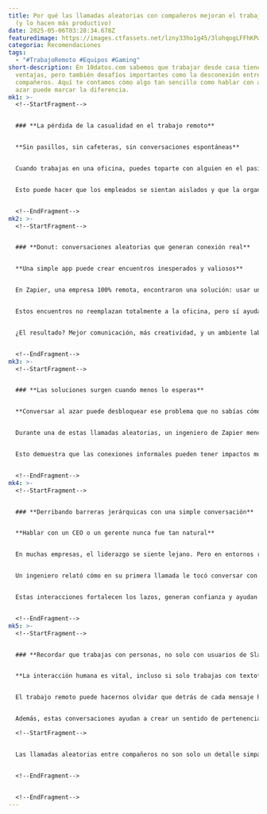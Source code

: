 ```yaml
---
title: Por qué las llamadas aleatorias con compañeros mejoran el trabajo remoto
  (y lo hacen más productivo)
date: 2025-05-06T03:28:34.678Z
featuredimage: https://images.ctfassets.net/lzny33ho1g45/3lohqogLFFhKPw3ZjeVxln/4a114b5d89e3f3c6c0f80ddc9b5bde99/recreating-random-encounters-in-remote-work-00-hero.png?w=1520&fm=avif&q=31&fit=thumb&h=760
categoria: Recomendaciones
tags:
  - "#TrabajoRemoto #Equipos #Gaming"
short-description: En 10datos.com sabemos que trabajar desde casa tiene muchas
  ventajas, pero también desafíos importantes como la desconexión entre
  compañeros. Aquí te contamos cómo algo tan sencillo como hablar con alguien al
  azar puede marcar la diferencia.
mk1: >-
  <!--StartFragment-->


  ### **La pérdida de la casualidad en el trabajo remoto**


  **Sin pasillos, sin cafeteras, sin conversaciones espontáneas**


  Cuando trabajas en una oficina, puedes toparte con alguien en el pasillo, saludar mientras tomas café o iniciar una charla rápida en el escritorio de al lado. En el mundo remoto, nada de eso existe. Cada interacción debe ser intencional. Al no haber “encuentros casuales”, muchas personas simplemente no interactúan con otros fuera de su equipo directo.


  Esto puede hacer que los empleados se sientan aislados y que la organización se fragmente en silos, donde cada departamento se cierra en sí mismo. Sin interacciones espontáneas, las ideas dejan de fluir y las oportunidades de colaboración se reducen. Por eso, es necesario crear espacios para que lo inesperado suceda. No puedes construir una empresa solo con suerte... pero tampoco deberías eliminarla por completo.


  <!--EndFragment-->
mk2: >-
  <!--StartFragment-->


  ### **Donut: conversaciones aleatorias que generan conexión real**


  **Una simple app puede crear encuentros inesperados y valiosos**


  En Zapier, una empresa 100% remota, encontraron una solución: usar una app de Slack llamada **Donut**. Esta herramienta empareja aleatoriamente a dos personas de la empresa para que tengan una videollamada informal. No hay reglas: pueden hablar sobre sus pasatiempos, su ciudad, sus mascotas o incluso sobre proyectos laborales si así lo desean.


  Estos encuentros no reemplazan totalmente a la oficina, pero sí ayudan a reintroducir un poco de esa aleatoriedad que antes era natural. Además, facilitan el contacto entre personas que, de otro modo, nunca habrían conversado.


  ¿El resultado? Mejor comunicación, más creatividad, y un ambiente laboral más humano.


  <!--EndFragment-->
mk3: >-
  <!--StartFragment-->


  ### **Las soluciones surgen cuando menos lo esperas**


  **Conversar al azar puede desbloquear ese problema que no sabías cómo resolver**


  Durante una de estas llamadas aleatorias, un ingeniero de Zapier mencionó un problema técnico que tenía con la API de Google Drive. Casualmente, estaba hablando con un alto directivo que tenía contacto directo con el equipo de Google. Gracias a esa conversación inesperada, se organizó una reunión con los desarrolladores de Google y el problema se resolvió rápidamente.


  Esto demuestra que las conexiones informales pueden tener impactos muy concretos en el trabajo. A veces, no sabes quién tiene la respuesta que necesitas. Y es justo en esas charlas informales donde surgen ideas, contactos y soluciones que no encontrarías en tu rutina habitual.


  <!--EndFragment-->
mk4: >-
  <!--StartFragment-->


  ### **Derribando barreras jerárquicas con una simple conversación**


  **Hablar con un CEO o un gerente nunca fue tan natural**


  En muchas empresas, el liderazgo se siente lejano. Pero en entornos remotos, esa distancia puede romperse más fácilmente. Por ejemplo, el CEO de Zapier participa regularmente en estas llamadas aleatorias. Esto permite que incluso empleados nuevos tengan una conversación directa con él, lo que no solo fortalece la cultura de la empresa, sino que elimina barreras jerárquicas.


  Un ingeniero relató cómo en su primera llamada le tocó conversar con el CEO. Al principio estaba nervioso, pero terminaron hablando sobre libros de ciencia ficción y autores como Neil Gaiman. No solo fue una conversación agradable, sino que también humanizó al líder de la empresa.


  Estas interacciones fortalecen los lazos, generan confianza y ayudan a crear una cultura más abierta e inclusiva.


  <!--EndFragment-->
mk5: >-
  <!--StartFragment-->


  ### **Recordar que trabajas con personas, no solo con usuarios de Slack**


  **La interacción humana es vital, incluso si solo trabajas con texto**


  El trabajo remoto puede hacernos olvidar que detrás de cada mensaje hay una persona real. Al hablar cara a cara, aunque sea virtualmente, recordamos lo humanos que somos. Muchos empleados han señalado que estas llamadas les ayudan a reconectar con esa idea: que sus compañeros son inteligentes, simpáticos y tienen intereses comunes.


  Además, estas conversaciones ayudan a crear un sentido de pertenencia. Cuando conoces a personas fuera de tu equipo habitual, te sientes más incluido en la cultura general de la empresa. Y cuando te sientes incluido, trabajas mejor y más feliz.\

  <!--StartFragment-->


  Las llamadas aleatorias entre compañeros no son solo un detalle simpático. Son una herramienta poderosa para mejorar la colaboración, reducir el aislamiento y fomentar una cultura de confianza. En 10datos.com creemos que implementar este tipo de prácticas puede marcar una gran diferencia para quienes trabajan desde casa. Porque no todo debe ser eficiencia: un poco de humanidad también mejora la productividad.


  <!--EndFragment-->


  <!--EndFragment-->
---
```

